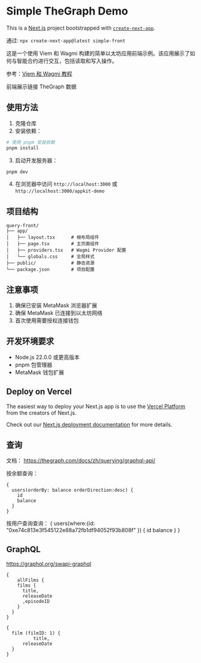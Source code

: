 # Simple TheGraph Demo

This is a [Next.js](https://nextjs.org) project bootstrapped with [`create-next-app`](https://nextjs.org/docs/app/api-reference/cli/create-next-app).


通过: `npx create-next-app@latest simple-front`

这是一个使用 Viem 和 Wagmi 构建的简单以太坊应用前端示例。该应用展示了如何与智能合约进行交互，包括读取和写入操作。

参考：[Viem 和 Wagmi 教程](https://github.com/lbc-team/hello_viem) 

前端展示链接 TheGraph 数据

## 使用方法

1. 克隆仓库
2. 安装依赖：
```bash
# 使用 pnpm 安装依赖
pnpm install
```
3. 启动开发服务器：
```bash
pnpm dev
```

4. 在浏览器中访问 `http://localhost:3000` 或 `http://localhost:3000/appkit-demo`
 


## 项目结构

```
query-front/
├── app/
│   ├── layout.tsx      # 根布局组件
│   ├── page.tsx        # 主页面组件
│   ├── providers.tsx   # Wagmi Provider 配置
│   └── globals.css     # 全局样式
├── public/             # 静态资源
└── package.json        # 项目配置
```

## 注意事项

1. 确保已安装 MetaMask 浏览器扩展
2. 确保 MetaMask 已连接到以太坊网络
3. 首次使用需要授权连接钱包


## 开发环境要求

- Node.js 22.0.0 或更高版本
- pnpm 包管理器
- MetaMask 钱包扩展

 
## Deploy on Vercel

The easiest way to deploy your Next.js app is to use the [Vercel Platform](https://vercel.com/new?utm_medium=default-template&filter=next.js&utm_source=create-next-app&utm_campaign=create-next-app-readme) from the creators of Next.js.

Check out our [Next.js deployment documentation](https://nextjs.org/docs/app/building-your-application/deploying) for more details.


## 查询
文档：
https://thegraph.com/docs/zh/querying/graphql-api/

按余额查询：
```
{
  users(orderBy: balance orderDirection:desc) {
    id
    balance
  }
}
```

按用户查询查询：
{
  users(where:{id: "0xe74c813e3f545122e88a72fb1df94052f93b808f" }) {
    id
    balance
  }
}



## GraphQL

https://graphql.org/swapi-graphql

```
{
	allFilms {
    films {
      title,
      releaseDate
      ,episodeID
    }
  }
}

```

```
{
  film (filmID: 1) {
          title,
      releaseDate
  }
}
```
